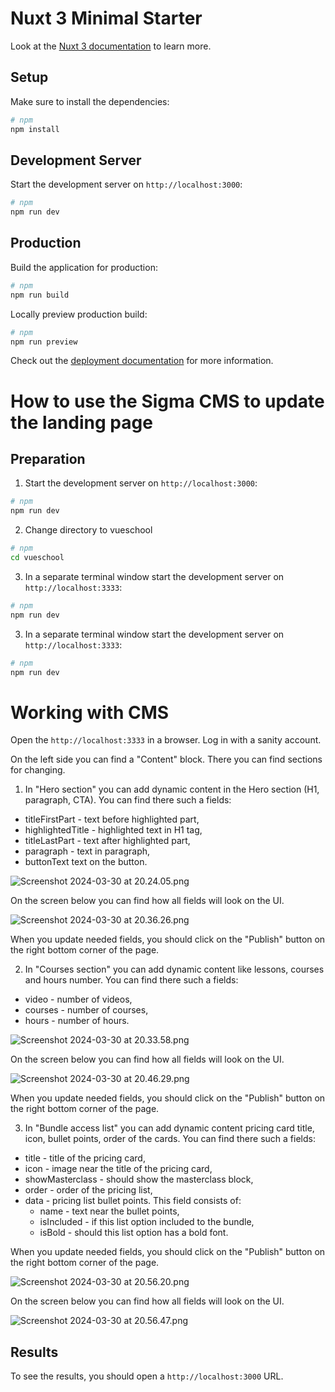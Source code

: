 # Nuxt 3 Minimal Starter

Look at the [Nuxt 3 documentation](https://nuxt.com/docs/getting-started/introduction) to learn more.

## Setup

Make sure to install the dependencies:

```bash
# npm
npm install
```

## Development Server

Start the development server on `http://localhost:3000`:

```bash
# npm
npm run dev
```

## Production

Build the application for production:

```bash
# npm
npm run build
```

Locally preview production build:

```bash
# npm
npm run preview
```

Check out the [deployment documentation](https://nuxt.com/docs/getting-started/deployment) for more information.

# How to use the Sigma CMS to update the landing page

## Preparation 

1. Start the development server on `http://localhost:3000`:

```bash
# npm
npm run dev
```

2. Change directory to vueschool

```bash
# npm
cd vueschool
```

3. In a separate terminal window start the development server on `http://localhost:3333`:

```bash
# npm
npm run dev
```

3. In a separate terminal window start the development server on `http://localhost:3333`:

```bash
# npm
npm run dev
```

# Working with CMS

Open the `http://localhost:3333` in a browser. Log in with a sanity account. 

On the left side you can find a "Content" block. There you can find sections for changing. 

1. In "Hero section" you can add dynamic content in the Hero section (H1, paragraph, CTA). You can find there such a fields:
- titleFirstPart - text before highlighted part,
- highlightedTitle - highlighted text in H1 tag,
- titleLastPart - text after highlighted part,
- paragraph - text in paragraph,
- buttonText text on the button.

![Screenshot 2024-03-30 at 20.24.05.png](..%2F..%2F..%2F..%2Fvar%2Ffolders%2Fkk%2Fnfp6sbpd4wl0hfm14rbvy9640000gq%2FT%2FTemporaryItems%2FNSIRD_screencaptureui_NokJJ2%2FScreenshot%202024-03-30%20at%2020.24.05.png)

On the screen below you can find how all fields will look on the UI.

![Screenshot 2024-03-30 at 20.36.26.png](..%2F..%2FPictures%2FScreenshot%202024-03-30%20at%2020.36.26.png)

When you update needed fields, you should click on the "Publish" button on the right bottom corner of the page.

2. In "Courses section" you can add dynamic content like lessons, courses and hours number. You can find there such a fields:
- video - number of videos,
- courses - number of courses,
- hours - number of hours.

![Screenshot 2024-03-30 at 20.33.58.png](..%2F..%2F..%2F..%2Fvar%2Ffolders%2Fkk%2Fnfp6sbpd4wl0hfm14rbvy9640000gq%2FT%2FTemporaryItems%2FNSIRD_screencaptureui_VV4w9d%2FScreenshot%202024-03-30%20at%2020.33.58.png)

On the screen below you can find how all fields will look on the UI.

![Screenshot 2024-03-30 at 20.46.29.png](..%2F..%2FPictures%2FScreenshot%202024-03-30%20at%2020.46.29.png)

When you update needed fields, you should click on the "Publish" button on the right bottom corner of the page.

3. In "Bundle access list" you can add dynamic content pricing card title, icon, bullet points, order of the cards. You can find there such a fields:
- title - title of the pricing card,
- icon - image near the title of the pricing card,
- showMasterclass - should show the masterclass block,
- order - order of the pricing list,
- data - pricing list bullet points. This field consists of:
  - name - text near the bullet points,
  - isIncluded - if this list option included to the bundle,
  - isBold - should this list option has a bold font.

When you update needed fields, you should click on the "Publish" button on the right bottom corner of the page.

![Screenshot 2024-03-30 at 20.56.20.png](..%2F..%2F..%2F..%2Fvar%2Ffolders%2Fkk%2Fnfp6sbpd4wl0hfm14rbvy9640000gq%2FT%2FTemporaryItems%2FNSIRD_screencaptureui_YxFMuR%2FScreenshot%202024-03-30%20at%2020.56.20.png)

On the screen below you can find how all fields will look on the UI.

![Screenshot 2024-03-30 at 20.56.47.png](..%2F..%2FPictures%2FScreenshot%202024-03-30%20at%2020.56.47.png)

## Results

To see the results, you should open a `http://localhost:3000` URL.